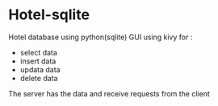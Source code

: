 # Hotel-sqlite
Hotel database  using python(sqlite)
GUI using kivy for :
- select data
- insert data
- updata data
- delete data

The server has the data and receive requests from the client 
